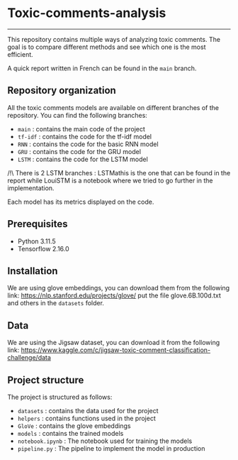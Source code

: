 # Toxic-comments-analysis

---

This repository contains multiple ways of analyzing toxic comments. The goal is to compare different methods and see which one is the most efficient.

A quick report written in French can be found in the `main` branch.


## Repository organization
All the toxic comments models are available on different branches of the repository.
You can find the following branches:
- `main` : contains the main code of the project
- `tf-idf` : contains the code for the tf-idf model
- `RNN` : contains the code for the basic RNN model
- `GRU` : contains the code for the GRU model
- `LSTM` : contains the code for the LSTM model

/!\ There is 2 LSTM branches : LSTMathis is the one that can be found in the report while LouiSTM is a notebook where we tried to go further in the implementation.

Each model has its metrics displayed on the code.

## Prerequisites
- Python 3.11.5
- Tensorflow 2.16.0

## Installation

We are using glove embeddings, you can download them from the following link: https://nlp.stanford.edu/projects/glove/
put the file glove.6B.100d.txt and others in the `datasets` folder.

## Data
We are using the Jigsaw dataset, you can download it from the following link:
https://www.kaggle.com/c/jigsaw-toxic-comment-classification-challenge/data

## Project structure
The project is structured as follows:
- `datasets` : contains the data used for the project
- `helpers` : contains functions used in the project
- `GloVe` : contains the glove embeddings
- `models` : contains the trained models
- `notebook.ipynb` : The notebook used for training the models
- `pipeline.py` : The pipeline to implement the model in production
